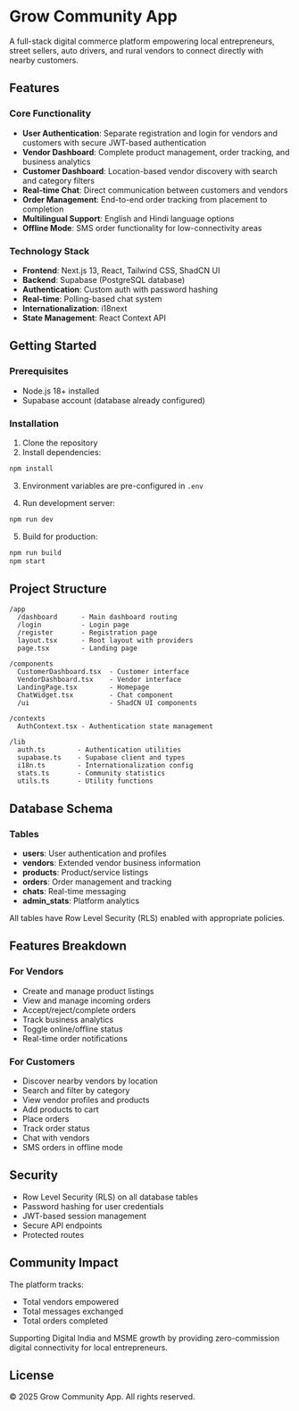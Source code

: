 # Grow Community App

A full-stack digital commerce platform empowering local entrepreneurs, street sellers, auto drivers, and rural vendors to connect directly with nearby customers.

## Features

### Core Functionality
- **User Authentication**: Separate registration and login for vendors and customers with secure JWT-based authentication
- **Vendor Dashboard**: Complete product management, order tracking, and business analytics
- **Customer Dashboard**: Location-based vendor discovery with search and category filters
- **Real-time Chat**: Direct communication between customers and vendors
- **Order Management**: End-to-end order tracking from placement to completion
- **Multilingual Support**: English and Hindi language options
- **Offline Mode**: SMS order functionality for low-connectivity areas

### Technology Stack
- **Frontend**: Next.js 13, React, Tailwind CSS, ShadCN UI
- **Backend**: Supabase (PostgreSQL database)
- **Authentication**: Custom auth with password hashing
- **Real-time**: Polling-based chat system
- **Internationalization**: i18next
- **State Management**: React Context API

## Getting Started

### Prerequisites
- Node.js 18+ installed
- Supabase account (database already configured)

### Installation

1. Clone the repository
2. Install dependencies:
```bash
npm install
```

3. Environment variables are pre-configured in `.env`

4. Run development server:
```bash
npm run dev
```

5. Build for production:
```bash
npm run build
npm start
```

## Project Structure

```
/app
  /dashboard      - Main dashboard routing
  /login          - Login page
  /register       - Registration page
  layout.tsx      - Root layout with providers
  page.tsx        - Landing page

/components
  CustomerDashboard.tsx  - Customer interface
  VendorDashboard.tsx    - Vendor interface
  LandingPage.tsx        - Homepage
  ChatWidget.tsx         - Chat component
  /ui                    - ShadCN UI components

/contexts
  AuthContext.tsx - Authentication state management

/lib
  auth.ts        - Authentication utilities
  supabase.ts    - Supabase client and types
  i18n.ts        - Internationalization config
  stats.ts       - Community statistics
  utils.ts       - Utility functions
```

## Database Schema

### Tables
- **users**: User authentication and profiles
- **vendors**: Extended vendor business information
- **products**: Product/service listings
- **orders**: Order management and tracking
- **chats**: Real-time messaging
- **admin_stats**: Platform analytics

All tables have Row Level Security (RLS) enabled with appropriate policies.

## Features Breakdown

### For Vendors
- Create and manage product listings
- View and manage incoming orders
- Accept/reject/complete orders
- Track business analytics
- Toggle online/offline status
- Real-time order notifications

### For Customers
- Discover nearby vendors by location
- Search and filter by category
- View vendor profiles and products
- Add products to cart
- Place orders
- Track order status
- Chat with vendors
- SMS orders in offline mode

## Security

- Row Level Security (RLS) on all database tables
- Password hashing for user credentials
- JWT-based session management
- Secure API endpoints
- Protected routes

## Community Impact

The platform tracks:
- Total vendors empowered
- Total messages exchanged
- Total orders completed

Supporting Digital India and MSME growth by providing zero-commission digital connectivity for local entrepreneurs.

## License

© 2025 Grow Community App. All rights reserved.

